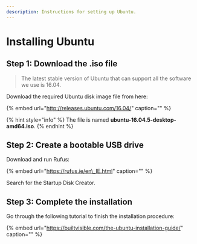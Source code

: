 ```yaml
---
description: Instructions for setting up Ubuntu.
---
```


# Installing Ubuntu

## Step 1: Download the .iso file

> The latest stable version of Ubuntu that can support all the software we use is 16.04.

Download the required Ubuntu disk image file from here:

{% embed url="http://releases.ubuntu.com/16.04/" caption="" %}

{% hint style="info" %}
The file is named **ubuntu-16.04.5-desktop-amd64.iso**.
{% endhint %}

## Step 2: Create a bootable USB drive

Download and run Rufus:

{% embed url="https://rufus.ie/en\_IE.html" caption="" %}

Search for the Startup Disk Creator.

## Step 3: Complete the installation

Go through the following tutorial to finish the installation procedure:

{% embed url="https://builtvisible.com/the-ubuntu-installation-guide/​" caption="" %}

